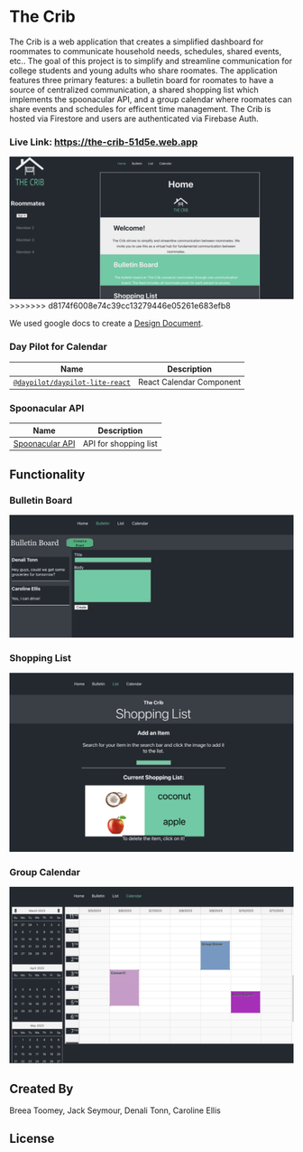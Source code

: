 # The Crib

The Crib is a web application that creates a simplified dashboard for roommates to communicate household needs, schedules, shared events, etc.. The goal of this project is to simplify and streamline communication for college students and young adults who share roomates. The application features three primary features: a bulletin board for roomates to have a source of centralized communication, a shared shopping list which implements the spoonacular API, and a group calendar where roomates can share events and schedules for efficent time management. The Crib is hosted via Firestore and users are authenticated via Firebase Auth.

### Live Link: https://the-crib-51d5e.web.app

<img src="/screenshots/homeScreen.png" />
>>>>>>> d8174f6008e74c39cc13279446e05261e683efb8

We used google docs to create a [Design Document](https://docs.google.com/document/d/1qVWHEj-IDcK8vzpuq9Sd558u5bWY9UGDGsRuFjIjNYI/edit?usp=sharing).

### Day Pilot for Calendar

| Name                                                                                              | Description              |
| ------------------------------------------------------------------------------------------------- | ------------------------ |
| [`@daypilot/daypilot-lite-react`](https://code.daypilot.org/42221/react-weekly-calendar-tutorial) | React Calendar Component |

### Spoonacular API

| Name                                                | Description           |
| --------------------------------------------------- | --------------------- |
| [Spoonacular API](https://spoonacular.com/food-api) | API for shopping list |

## Functionality

### Bulletin Board

<img src="/screenshots/bulletinEx.png" />

### Shopping List

<img src="/screenshots/listEx.png" />

### Group Calendar

<img src="/screenshots/calendarEx.png" />

## Created By

Breea Toomey, Jack Seymour, Denali Tonn, Caroline Ellis

## License
